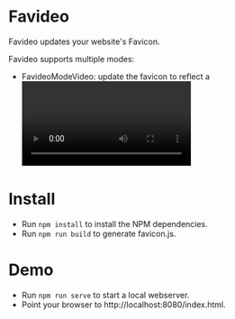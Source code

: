 # Favideo

Favideo updates your website's Favicon.

Favideo supports multiple modes:
* FavideoModeVideo: update the favicon to reflect a <video>'s frame.

# Install
* Run `npm install` to install the NPM dependencies.
* Run `npm run build` to generate favicon.js.

# Demo
* Run `npm run serve` to start a local webserver.
* Point your browser to http://localhost:8080/index.html.